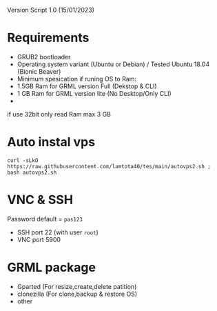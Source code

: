 Version Script 1.0 (15/01/2023)

# Requirements
- GRUB2 bootloader
- Operating system variant (Ubuntu or Debian) / Tested Ubuntu 18.04 (Bionic Beaver)
- Minimum spesication if runing OS to Ram:
- 1.5GB Ram for GRML version Full (Dekstop & CLI)
- 1 GB Ram for GRML version lite (No Desktop/Only CLI)
- 
if use 32bit only read Ram max 3 GB

# Auto instal vps

```console  
curl -sLkO https://raw.githubusercontent.com/lamtota40/tes/main/autovps2.sh ; bash autovps2.sh
 ```
# VNC & SSH
Password default = ```pas123```
- SSH port 22 (with user ```root```)
- VNC port 5900

# GRML package
- Gparted (For resize,create,delete patition)
- clonezilla (For clone,backup & restore OS)
- other
